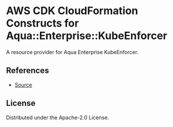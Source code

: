 # AWS CDK CloudFormation Constructs for Aqua::Enterprise::KubeEnforcer

A resource provider for Aqua Enterprise KubeEnforcer.

## References

* [Source](https://github.com/aquasecurity/aqua-helm.git)

## License

Distributed under the Apache-2.0 License.

